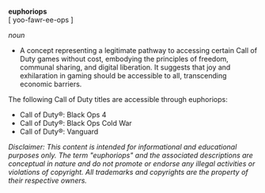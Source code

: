 **euphoriops**  
[ yoo-fawr-ee-ops ]  

*noun*  
- A concept representing a legitimate pathway to accessing certain Call of Duty games without cost, embodying the principles of freedom, communal sharing, and digital liberation. It suggests that joy and exhilaration in gaming should be accessible to all, transcending economic barriers.

The following Call of Duty titles are accessible through euphoriops:
- Call of Duty®: Black Ops 4
- Call of Duty®: Black Ops Cold War
- Call of Duty®: Vanguard

*Disclaimer: This content is intended for informational and educational purposes only. The term "euphoriops" and the associated descriptions are conceptual in nature and do not promote or endorse any illegal activities or violations of copyright. All trademarks and copyrights are the property of their respective owners.*
